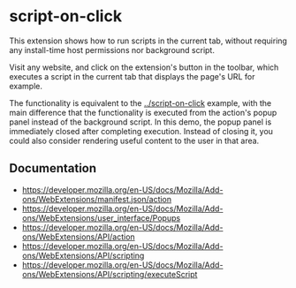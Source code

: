 # script-on-click

This extension shows how to run scripts in the current tab, without requiring
any install-time host permissions nor background script.

Visit any website, and click on the extension's button in the toolbar, which
executes a script in the current tab that displays the page's URL for example.

The functionality is equivalent to the  [../script-on-click](script-on-click)
example, with the main difference that the functionality is executed from the
action's popup panel instead of the background script. In this demo, the popup
panel is immediately closed after completing execution. Instead of closing it,
you could also consider rendering useful content to the user in that area.

## Documentation

* https://developer.mozilla.org/en-US/docs/Mozilla/Add-ons/WebExtensions/manifest.json/action
* https://developer.mozilla.org/en-US/docs/Mozilla/Add-ons/WebExtensions/user_interface/Popups
* https://developer.mozilla.org/en-US/docs/Mozilla/Add-ons/WebExtensions/API/action
* https://developer.mozilla.org/en-US/docs/Mozilla/Add-ons/WebExtensions/API/scripting
* https://developer.mozilla.org/en-US/docs/Mozilla/Add-ons/WebExtensions/API/scripting/executeScript
